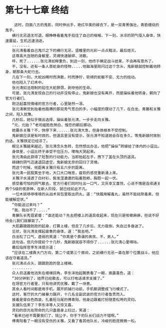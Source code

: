 # 第七十七章 终结
        这时，四面八方的鬼影，同时伸出手，艳红华美的嫁衣下，是一双青黑强壮，青筋缠绕的鬼手。
       横行无忌退无可退，眼睁睁看着鬼手掐住了自己的咽喉，下一刻，冰凉的阴气侵入身体，快速蔓延，生机迅速消逝。
       ........
       张元清看着自己鬼爪之下的横行无忌，竖瞳里的光彩一点点黯淡，最后熄灭。
       这尊高大丑陋的身躯里，灵魂快速破碎、消散。
       呼，死了......张元清如释重负，到这一刻，他终于确定战斗结束，不会再有意外了。
       不，没有，还有一条人首蛇身的怪物.....他脑海里刚闪过这个念头，鬼新娘就控制着他转身，朝那条大蛇行去。
       几在下一刻，大蛇凶睛时而涣散，时而狰狞，软绵的蛇躯不安、无力的扭动。
       他也陷入了幻术中。
       张元清如法炮制的掐住大蛇脖颈，剥夺他的生命。
       可是，张元清发现自己的行动并没有停止，鬼新娘也没有离开，而是操纵着他转身，朝向了官方行者们。
       刚泛起喜悦情绪的官方行者，心里陡然一凛。
       张元清察觉到抬着他胳膊的那双秀气苍白的手，小幅度的摆动了几下，在白龙、青藤和关雅之间，陷入犹豫。
       几秒后，她似乎做出选择，操纵着张元清，一步步走向关雅。
       “元，元始？”老司姬脸色煞白，惶恐的朝后挪动。
       她要杀关雅？不，快停下来......张元清大急，但身体根本不受控制。
       鬼新娘应该是有时效的，但道具里没有提示，张元清不知道她会存在多久，等鬼新娘时效到的话，关雅铁定已经凉了。
       眼见关雅越来越近，张元清念头急转，忽然想出办法，他把“操纵”转嫁给了体内的小逗比。
       身体里，小逗比终于承受不住压力，嚎啕大哭起来。
       张元清由此获得了短暂的行动能力，当即抬起左手，拽下了盖在头顶的道具。
       磅礴的阴气迅速退回虚空，鬼新娘无奈的回归了灵境。
       而这个时候，他距离关雅只有五六步的距离。
       张元清一屁股箕坐于地，大口大口喘息，疲软的感觉重新涌上来。
       关雅汗水浸透了白衬衫，鬓发湿漉漉的贴着脸颊，胸腔一起一伏。
       感受着可怕的阴气散去，官方行者们同时吐出一口气，又庆幸又喜悦，心说不愧是连续通关两个S级的夜游神，在新人阶段，就已经如此不凡。
       一位木妖哆哆嗦嗦的从战术背包里取出药丸，道：“快服用解毒丸，虽然不能祛除毒素，但能缓解症状。”
       “你能送过来吗？”
       “我，我动不了.....”
       青藤队长秀眉紧蹙：“谁还能动？先去把楼上的道具收起来，现在只是咳嗽麻痹，但说不好待会儿我们就暴毙了。”
       大肌霸踉踉跄跄的起身，打算上楼，但走了几步后，无力栽倒，失血过多昏迷了。
       见状，张元清支撑起疲惫的身体，道：“我去吧。”
       白龙松了口气，虚弱的笑道：“你真是个靠谱的男孩，不，男人。”
       这句话，但凡你提前个十几秒，鬼新娘就容不得你了......张元清心里嘀咕。
       幕后指挥官李东泽提示道：
       “应该在二楼靠大门方向，第二个或第三个房间，之前横行无忌一直在那个位置战斗，他应该在守着道具。”
       张元清点点头，踉踉跄跄的登上楼梯。
       .........
       众人目送着他消失在楼梯拐角，李东泽抬起腕表看了一眼，面露喜色，道：
       “30分钟到了，结界已经散去，可以打电话请求支援了。”
       在场官方行者里，只有他讲究优雅，戴了一块表。
       其余人看时间都是用手机，展开抓捕行动前，手机都调整成飞行模式了。
       这时，客厅的大门被暴力踹开，十几名全副武装的官方行者鱼贯而入。
       接着是穿白色西装，扎着短马尾的傅青阳，他身边跟着打扮随意松垮的灵钧。
       支援队伍来了？李东泽等人又惊又喜。
       灵钧的目光在殒命的几只蛊兽身上扫过，笑道：
       “看来已经不需要我们了，钱公子，你手下的队长们战力不错啊。”
       傅青阳看了一眼没有受伤的关雅，又看了看其他队长，冷峻的脸庞微微一松。